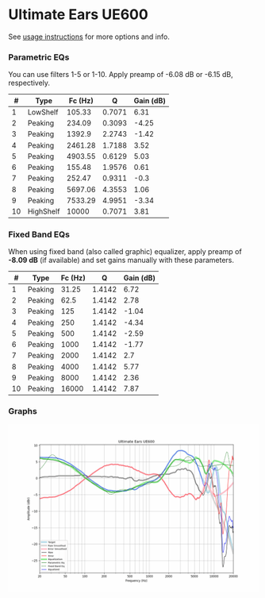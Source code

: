 # Ultimate Ears UE600
See [usage instructions](https://github.com/jaakkopasanen/AutoEq#usage) for more options and info.

### Parametric EQs
You can use filters 1-5 or 1-10. Apply preamp of -6.08 dB or -6.15 dB, respectively.

|   # | Type      |   Fc (Hz) |      Q |   Gain (dB) |
|-----|-----------|-----------|--------|-------------|
|   1 | LowShelf  |    105.33 | 0.7071 |        6.31 |
|   2 | Peaking   |    234.09 | 0.3093 |       -4.25 |
|   3 | Peaking   |   1392.9  | 2.2743 |       -1.42 |
|   4 | Peaking   |   2461.28 | 1.7188 |        3.52 |
|   5 | Peaking   |   4903.55 | 0.6129 |        5.03 |
|   6 | Peaking   |    155.48 | 1.9576 |        0.61 |
|   7 | Peaking   |    252.47 | 0.9311 |       -0.3  |
|   8 | Peaking   |   5697.06 | 4.3553 |        1.06 |
|   9 | Peaking   |   7533.29 | 4.9951 |       -3.34 |
|  10 | HighShelf |  10000    | 0.7071 |        3.81 |

### Fixed Band EQs
When using fixed band (also called graphic) equalizer, apply preamp of **-8.09 dB** (if available) and set gains manually with these parameters.

|   # | Type    |   Fc (Hz) |      Q |   Gain (dB) |
|-----|---------|-----------|--------|-------------|
|   1 | Peaking |     31.25 | 1.4142 |        6.72 |
|   2 | Peaking |     62.5  | 1.4142 |        2.78 |
|   3 | Peaking |    125    | 1.4142 |       -1.04 |
|   4 | Peaking |    250    | 1.4142 |       -4.34 |
|   5 | Peaking |    500    | 1.4142 |       -2.59 |
|   6 | Peaking |   1000    | 1.4142 |       -1.77 |
|   7 | Peaking |   2000    | 1.4142 |        2.7  |
|   8 | Peaking |   4000    | 1.4142 |        5.77 |
|   9 | Peaking |   8000    | 1.4142 |        2.36 |
|  10 | Peaking |  16000    | 1.4142 |        7.87 |

### Graphs
![](./Ultimate%20Ears%20UE600.png)
